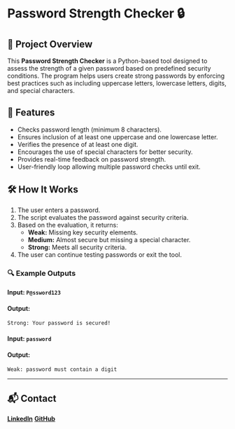 # Password Strength Checker 🔒

## 📌 Project Overview
This **Password Strength Checker** is a Python-based tool designed to assess the strength of a given password based on predefined security conditions. The program helps users create strong passwords by enforcing best practices such as including uppercase letters, lowercase letters, digits, and special characters.

## 🚀 Features
- Checks password length (minimum 8 characters).
- Ensures inclusion of at least one uppercase and one lowercase letter.
- Verifies the presence of at least one digit.
- Encourages the use of special characters for better security.
- Provides real-time feedback on password strength.
- User-friendly loop allowing multiple password checks until exit.

## 🛠️ How It Works
1. The user enters a password.
2. The script evaluates the password against security criteria.
3. Based on the evaluation, it returns:
   - **Weak:** Missing key security elements.
   - **Medium:** Almost secure but missing a special character.
   - **Strong:** Meets all security criteria.
4. The user can continue testing passwords or exit the tool.

### 🔍 Example Outputs
#### **Input:** `P@ssword123`
#### **Output:**
```
Strong: Your password is secured!
```

#### **Input:** `password`
#### **Output:**
```
Weak: password must contain a digit
```

---
## 📬 Contact
**[LinkedIn](https://www.linkedin.com/in/ekanshisaxena/)** 
**[GitHub](https://github.com/its-ekanshi/)** 
